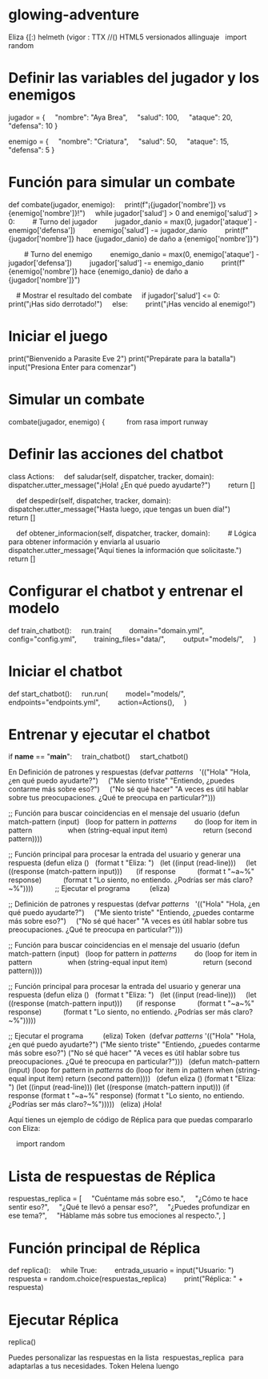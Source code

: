 # glowing-adventure
Eliza
{[:) helmeth 
(vigor :
TTX
//() HTML5 versionados allinguaje
 
import random

# Definir las variables del jugador y los enemigos
jugador = {
    "nombre": "Aya Brea",
    "salud": 100,
    "ataque": 20,
    "defensa": 10
}

enemigo = {
    "nombre": "Criatura",
    "salud": 50,
    "ataque": 15,
    "defensa": 5
}

# Función para simular un combate
def combate(jugador, enemigo):
    print(f"¡{jugador['nombre']} vs {enemigo['nombre']}!")
    while jugador['salud'] > 0 and enemigo['salud'] > 0:
        # Turno del jugador
        jugador_danio = max(0, jugador['ataque'] - enemigo['defensa'])
        enemigo['salud'] -= jugador_danio
        print(f"{jugador['nombre']} hace {jugador_danio} de daño a {enemigo['nombre']}")

        # Turno del enemigo
        enemigo_danio = max(0, enemigo['ataque'] - jugador['defensa'])
        jugador['salud'] -= enemigo_danio
        print(f"{enemigo['nombre']} hace {enemigo_danio} de daño a {jugador['nombre']}")

    # Mostrar el resultado del combate
    if jugador['salud'] <= 0:
        print("¡Has sido derrotado!")
    else:
        print("¡Has vencido al enemigo!")

# Iniciar el juego
print("Bienvenido a <link category="CULTURE">Parasite Eve 2</link>")
print("Prepárate para la batalla")
input("Presiona Enter para comenzar")

# Simular un combate
combate(jugador, enemigo)
{
          from rasa import runway


# Definir las acciones del chatbot
class Actions:
    def saludar(self, dispatcher, tracker, domain):
        dispatcher.utter_message("¡Hola! ¿En qué puedo ayudarte?")
        return []

    def despedir(self, dispatcher, tracker, domain):
        dispatcher.utter_message("Hasta luego, ¡que tengas un buen día!")
        return []

    def obtener_informacion(self, dispatcher, tracker, domain):
        # Lógica para obtener información y enviarla al usuario
        dispatcher.utter_message("Aquí tienes la información que solicitaste.")
        return []

# Configurar el chatbot y entrenar el modelo
def train_chatbot():
    run.train(
        domain="domain.yml",
        config="config.yml",
        training_files="data/",
        output="models/",
    )

# Iniciar el chatbot
def start_chatbot():
    run.run(
        model="models/",
        endpoints="endpoints.yml",
        action=Actions(),
    )

# Entrenar y ejecutar el chatbot
if __name__ == "__main__":
    train_chatbot()
    start_chatbot()
 

En Definición de patrones y respuestas
(defvar *patterns*
  '(("Hola" "Hola, ¿en qué puedo ayudarte?")
    ("Me siento triste" "Entiendo, ¿puedes contarme más sobre eso?")
    ("No sé qué hacer" "A veces es útil hablar sobre tus preocupaciones. ¿Qué te preocupa en particular?")))

;; Función para buscar coincidencias en el mensaje del usuario
(defun match-pattern (input)
  (loop for pattern in *patterns*
        do (loop for item in pattern
                 when (string-equal input item)
                 return (second pattern))))

;; Función principal para procesar la entrada del usuario y generar una respuesta
(defun eliza ()
  (format t "Eliza: ")
  (let ((input (read-line)))
    (let ((response (match-pattern input)))
      (if response
          (format t "~a~%" response)
          (format t "Lo siento, no entiendo. ¿Podrías ser más claro?~%"))))
          
;; Ejecutar el programa          
(eliza)

;; Definición de patrones y respuestas
(defvar *patterns*
  '(("Hola" "Hola, ¿en qué puedo ayudarte?")
    ("Me siento triste" "Entiendo, ¿puedes contarme más sobre eso?")
    ("No sé qué hacer" "A veces es útil hablar sobre tus preocupaciones. ¿Qué te preocupa en particular?")))

;; Función para buscar coincidencias en el mensaje del usuario
(defun match-pattern (input)
  (loop for pattern in *patterns*
        do (loop for item in pattern
                 when (string-equal input item)
                 return (second pattern))))

;; Función principal para procesar la entrada del usuario y generar una respuesta
(defun eliza ()
  (format t "Eliza: ")
  (let ((input (read-line)))
    (let ((response (match-pattern input)))
      (if response
          (format t "~a~%" response)
          (format t "Lo siento, no entiendo. ¿Podrías ser más claro?~%")))))

;; Ejecutar el programa          
(eliza)
Token
 (defvar *patterns* '(("Hola" "Hola, ¿en qué puedo ayudarte?") ("Me siento triste" "Entiendo, ¿puedes contarme más sobre eso?") ("No sé qué hacer" "A veces es útil hablar sobre tus preocupaciones. ¿Qué te preocupa en particular?"))) 
 (defun match-pattern (input) (loop for pattern in *patterns* do (loop for item in pattern when (string-equal input item) return (second pattern)))) 
 (defun eliza () (format t "Eliza: ") (let ((input (read-line))) (let ((response (match-pattern input))) (if response (format t "~a~%" response) (format t "Lo siento, no entiendo. ¿Podrías ser más claro?~%"))))) 
 (eliza) 
¡Hola!

Aquí tienes un ejemplo de código de Réplica para que puedas compararlo con Eliza:

 
 
import random

# Lista de respuestas de Réplica
respuestas_replica = [
    "Cuéntame más sobre eso.",
    "¿Cómo te hace sentir eso?",
    "¿Qué te llevó a pensar eso?",
    "¿Puedes profundizar en ese tema?",
    "Háblame más sobre tus emociones al respecto.",
]

# Función principal de Réplica
def replica():
    while True:
        entrada_usuario = input("Usuario: ")
        respuesta = random.choice(respuestas_replica)
        print("Réplica: " + respuesta)

# Ejecutar Réplica
replica()

Puedes personalizar las respuestas en la lista  respuestas_replica  para adaptarlas a tus necesidades.
Token Helena luengo 
